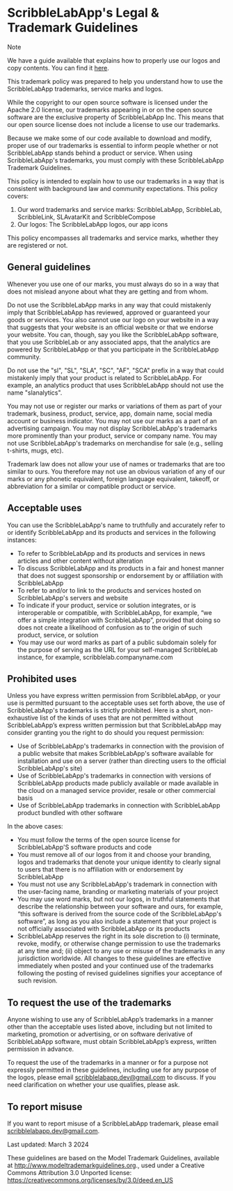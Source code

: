 # ScribbleLabApp's Legal & Trademark Guidelines

> [!NOTE]
> We have a guide available that explains how to properly use our logos and copy contents. You can find it [here](https://github.com/ScribbleLabApp/docs/blob/main/docs/trademark-usage/TRADEMARK_USAGE.md).

This trademark policy was prepared to help you understand how to use the ScribbleLabApp trademarks, service marks and logos.

While the copyright to our open source software is licensed under the Apache 2.0 license, our trademarks appearing in or on the open source software are the exclusive property of ScribbleLabApp Inc. This means that our open source license does not include a license to use our trademarks.

Because we make some of our code available to download and modify, proper use of our trademarks is essential to inform people whether or not ScribbleLabApp stands behind a product or service. When using ScribbleLabApp's trademarks, you must comply with these ScribbleLabApp Trademark Guidelines.

This policy is intended to explain how to use our trademarks in a way that is consistent with background law and community expectations. This policy covers:

1. Our word trademarks and service marks: ScribbleLabApp, ScribbleLab, ScribbleLink, SLAvatarKit and ScribbleCompose
2. Our logos: The ScribbleLabApp logos, our app icons

This policy encompasses all trademarks and service marks, whether they are registered or not.

## General guidelines

Whenever you use one of our marks, you must always do so in a way that does not mislead anyone about what they are getting and from whom.

Do not use the ScribbleLabApp marks in any way that could mistakenly imply that ScribbleLabApp has reviewed, approved or guaranteed your goods or services. You also cannot use our logo on your website in a way that suggests that your website is an official website or that we endorse your website. You can, though, say you like the ScribbleLabApp software, that you use ScribbleLab or any associated apps, that the analytics are powered by ScribbleLabApp or that you participate in the ScribbleLabApp community.

Do not use the "sl", "SL", "SLA", "SC", "AF", "SCA" prefix in a way that could mistakenly imply that your product is related to ScribbleLabApp. For example, an analytics product that uses ScribbleLabApp should not use the name "slanalytics".

You may not use or register our marks or variations of them as part of your trademark, business, product, service, app, domain name, social media account or business indicator. You may not use our marks as a part of an advertising campaign. You may not display ScribbleLabApp's trademarks more prominently than your product, service or company name. You may not use ScribbleLabApp's trademarks on merchandise for sale (e.g., selling t-shirts, mugs, etc).

Trademark law does not allow your use of names or trademarks that are too similar to ours. You therefore may not use an obvious variation of any of our marks or any phonetic equivalent, foreign language equivalent, takeoff, or abbreviation for a similar or compatible product or service.

## Acceptable uses

You can use the ScribbleLabApp's name to truthfully and accurately refer to or identify ScribbleLabApp and its products and services in the following instances:

- To refer to ScribbleLabApp and its products and services in news articles and other content without alteration
- To discuss ScribbleLabApp and its products in a fair and honest manner that does not suggest sponsorship or endorsement by or affiliation with ScribbleLabApp
- To refer to and/or to link to the products and services hosted on ScribbleLabApp's servers and website
- To indicate if your product, service or solution integrates, or is interoperable or compatible, with ScribbleLabApp, for example, “we offer a simple integration with ScribbleLabApp”, provided that doing so does not create a likelihood of confusion as to the origin of such product, service, or solution
- You may use our word marks as part of a public subdomain solely for the purpose of serving as the URL for your self-managed ScribbleLab instance, for example, scribblelab.companyname.com

## Prohibited uses

Unless you have express written permission from ScribbleLabApp, or your use is permitted pursuant to the acceptable uses set forth above, the use of ScribbleLabApp's trademarks is strictly prohibited. Here is a short, non-exhaustive list of the kinds of uses that are not permitted without ScribbleLabApp’s express written permission but that ScribbleLabApp may consider granting you the right to do should you request permission:

- Use of ScribbleLabApp's trademarks in connection with the provision of a public website that makes ScribbleLabApp's software available for installation and use on a server (rather than directing users to the official ScribbleLabApp's site)
- Use of ScribbleLabApp's trademarks in connection with versions of ScribbleLabApp products made publicly available or made available in the cloud on a managed service provider, resale or other commercial basis
- Use of ScribbleLabApp trademarks in connection with ScribbleLabApp product bundled with other software

In the above cases:

- You must follow the terms of the open source license for ScribbleLabApp'S software products and code
- You must remove all of our logos from it and choose your branding, logos and trademarks that denote your unique identity to clearly signal to users that there is no affiliation with or endorsement by ScribbleLabApp
- You must not use any ScribbleLabApp's trademark in connection with the user-facing name, branding or marketing materials of your project
- You may use word marks, but not our logos, in truthful statements that describe the relationship between your software and ours, for example, “this software is derived from the source code of the ScribbleLabApp's software”, as long as you also include a statement that your project is not officially associated with ScribbleLabApp or its products
- ScribbleLabApp reserves the right in its sole discretion to (i) terminate, revoke, modify, or otherwise change permission to use the trademarks at any time and; (ii) object to any use or misuse of the trademarks in any jurisdiction worldwide. All changes to these guidelines are effective immediately when posted and your continued use of the trademarks following the posting of revised guidelines signifies your acceptance of such revision.

## To request the use of the trademarks

Anyone wishing to use any of ScribbleLabApp’s trademarks in a manner other than the acceptable uses listed above, including but not limited to marketing, promotion or advertising, or on software derivative of ScribbleLabApp software, must obtain ScribbleLabApp’s express, written permission in advance.

To request the use of the trademarks in a manner or for a purpose not expressly permitted in these guidelines, including use for any purpose of the logos, please email [scribblelabapp.dev@gmail.com](mailto://scribblelabapp.dev@gmail.com) to discuss. If you need clarification on whether your use qualifies, please ask.

## To report misuse

If you want to report misuse of a ScribbleLabApp trademark, please email [scribblelabapp.dev@gmail.com](mailto://scribblelabapp.dev@gmail.com).

Last updated: March 3 2024

These guidelines are based on the Model Trademark Guidelines, available at http://www.modeltrademarkguidelines.org., used under a Creative Commons Attribution 3.0 Unported license: https://creativecommons.org/licenses/by/3.0/deed.en_US

